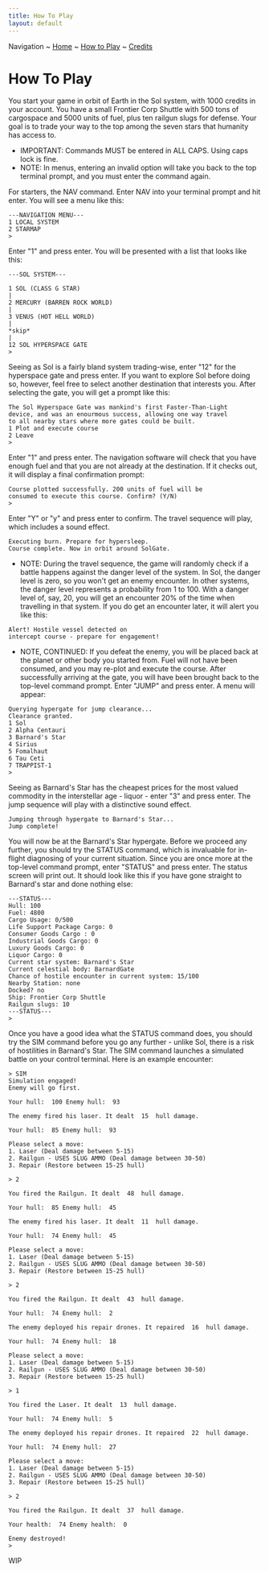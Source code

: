 ```yaml
---
title: How To Play
layout: default
---
```

Navigation ~ [Home](https://captainhaywood.github.io/Spaceship-Sim) ~ [How to Play](https://captainhaywood.github.io/Spaceship-Sim/HOW) ~ [Credits](https://captainhaywood.github.io/Spaceship-Sim/CREDITS)

# How To Play
You start your game in orbit of Earth in the Sol system, with 1000 credits in your account. You have a small Frontier Corp Shuttle with 500 tons of cargospace and 5000 units of fuel, plus ten railgun slugs for defense. Your goal is to trade your way to the top among the seven stars that humanity has access to.
- IMPORTANT: Commands MUST be entered in ALL CAPS. Using caps lock is fine.
- NOTE: In menus, entering an invalid option will take you back to the top terminal prompt, and you must enter the command again.

For starters, the NAV command. Enter NAV into your terminal prompt and hit enter. You will see a menu like this:
```
---NAVIGATION MENU---
1 LOCAL SYSTEM
2 STARMAP
> 
```
Enter "1" and press enter. You will be presented with a list that looks like this:
```
---SOL SYSTEM---

1 SOL (CLASS G STAR)
|
2 MERCURY (BARREN ROCK WORLD)
|
3 VENUS (HOT HELL WORLD)
|
*skip*
|
12 SOL HYPERSPACE GATE
>
```
Seeing as Sol is a fairly bland system trading-wise, enter "12" for the hyperspace gate and press enter. If you want to explore Sol before doing so, however, feel free to select another destination that interests you. After selecting the gate, you will get a prompt like this:
```
The Sol Hyperspace Gate was mankind's first Faster-Than-Light 
device, and was an enourmous success, allowing one way travel 
to all nearby stars where more gates could be built.
1 Plot and execute course
2 Leave
> 
```
Enter "1" and press enter. The navigation software will check that you have enough fuel and that you are not already at the destination. If it checks out, it will display a final confirmation prompt:
```
Course plotted successfully. 200 units of fuel will be 
consumed to execute this course. Confirm? (Y/N)
> 
```
Enter "Y" or "y" and press enter to confirm. The travel sequence will play, which includes a sound effect.
```
Executing burn. Prepare for hypersleep.
Course complete. Now in orbit around SolGate.
```
- NOTE: During the travel sequence, the game will randomly check if a battle happens against the danger level of the system. In Sol, the danger level is zero, so you won't get an enemy encounter. In other systems, the danger level represents a probability from 1 to 100. With a danger level of, say, 20, you will get an encounter 20% of the time when travelling in that system. If you do get an encounter later, it will alert you like this:
```
Alert! Hostile vessel detected on 
intercept course - prepare for engagement!
```
- NOTE, CONTINUED: If you defeat the enemy, you will be placed back at the planet or other body you started from. Fuel will not have been consumed, and you may re-plot and execute the course.
After successfully arriving at the gate, you will have been brought back to the top-level command prompt. Enter "JUMP" and press enter. A menu will appear:
```
Querying hypergate for jump clearance...
Clearance granted.
1 Sol
2 Alpha Centauri
3 Barnard's Star
4 Sirius
5 Fomalhaut
6 Tau Ceti
7 TRAPPIST-1
> 
```
Seeing as Barnard's Star has the cheapest prices for the most valued commodity in the interstellar age - liquor - enter "3" and press enter. The jump sequence will play with a distinctive sound effect.
```
Jumping through hypergate to Barnard's Star...
Jump complete!
```
You will now be at the Barnard's Star hypergate. Before we proceed any further, you should try the STATUS command, which is invaluable for in-flight diagnosing of your current situation. Since you are once more at the top-level command prompt, enter "STATUS" and press enter. The status screen will print out. It should look like this if you have gone straight to Barnard's star and done nothing else:
```
---STATUS---
Hull: 100
Fuel: 4800
Cargo Usage: 0/500
Life Support Package Cargo: 0
Consumer Goods Cargo : 0
Industrial Goods Cargo: 0
Luxury Goods Cargo: 0
Liquor Cargo: 0
Current star system: Barnard's Star
Current celestial body: BarnardGate
Chance of hostile encounter in current system: 15/100
Nearby Station: none
Docked? no
Ship: Frontier Corp Shuttle
Railgun slugs: 10
---STATUS---
>
```
Once you have a good idea what the STATUS command does, you should try the SIM command before you go any further - unlike Sol, there is a risk of hostilities in Barnard's Star. The SIM command launches a simulated battle on your control terminal. Here is an example encounter:
```
> SIM
Simulation engaged!
Enemy will go first.

Your hull:  100 Enemy hull:  93

The enemy fired his laser. It dealt  15  hull damage.

Your hull:  85 Enemy hull:  93

Please select a move:
1. Laser (Deal damage between 5-15)
2. Railgun - USES SLUG AMMO (Deal damage between 30-50)
3. Repair (Restore between 15-25 hull)

> 2

You fired the Railgun. It dealt  48  hull damage.

Your hull:  85 Enemy hull:  45

The enemy fired his laser. It dealt  11  hull damage.

Your hull:  74 Enemy hull:  45

Please select a move:
1. Laser (Deal damage between 5-15)
2. Railgun - USES SLUG AMMO (Deal damage between 30-50)
3. Repair (Restore between 15-25 hull)

> 2

You fired the Railgun. It dealt  43  hull damage.

Your hull:  74 Enemy hull:  2

The enemy deployed his repair drones. It repaired  16  hull damage.

Your hull:  74 Enemy hull:  18

Please select a move:
1. Laser (Deal damage between 5-15)
2. Railgun - USES SLUG AMMO (Deal damage between 30-50)
3. Repair (Restore between 15-25 hull)

> 1

You fired the Laser. It dealt  13  hull damage.

Your hull:  74 Enemy hull:  5

The enemy deployed his repair drones. It repaired  22  hull damage.

Your hull:  74 Enemy hull:  27

Please select a move:
1. Laser (Deal damage between 5-15)
2. Railgun - USES SLUG AMMO (Deal damage between 30-50)
3. Repair (Restore between 15-25 hull)

> 2

You fired the Railgun. It dealt  37  hull damage.

Your health:  74 Enemy health:  0

Enemy destroyed!
> 
```
WIP